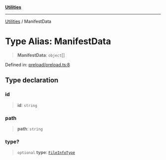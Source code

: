 [**Utilities**](../README.md)

***

[Utilities](../README.md) / ManifestData

# Type Alias: ManifestData

> **ManifestData**: `object`[]

Defined in: [preload/preload.ts:8](https://github.com/noobiept/utilities/blob/fa81d9116003a677f25866bee864bc30213a9352/source/preload/preload.ts#L8)

## Type declaration

### id

> **id**: `string`

### path

> **path**: `string`

### type?

> `optional` **type**: [`FileInfoType`](FileInfoType.md)

